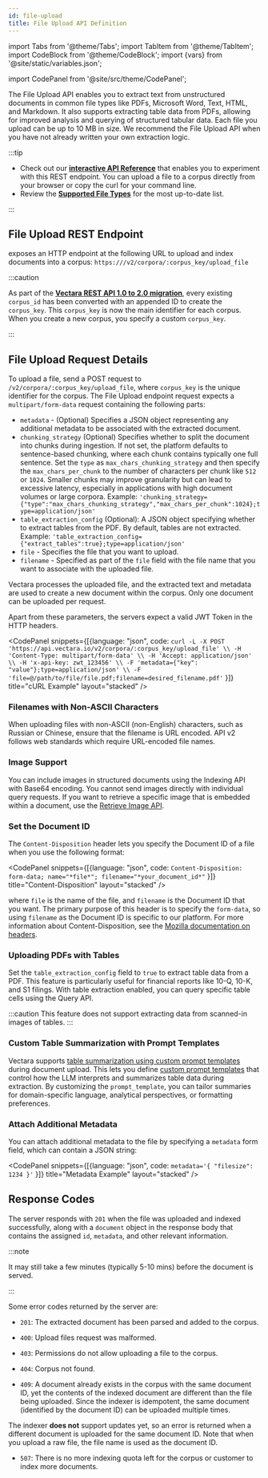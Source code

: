 ```yaml
---
id: file-upload
title: File Upload API Definition
---
```


import Tabs from '@theme/Tabs';
import TabItem from '@theme/TabItem';
import CodeBlock from '@theme/CodeBlock';
import {vars} from '@site/static/variables.json';

import CodePanel from '@site/src/theme/CodePanel';


The File Upload API enables you to extract text from unstructured documents in 
common file types like PDFs, Microsoft Word, Text, HTML, and Markdown. It also 
supports extracting table data from PDFs, allowing for improved analysis and 
querying of structured tabular data. Each file you upload can be up to 10 MB 
in size. We recommend the File Upload API when you have not already written 
your own extraction logic.

:::tip

- Check out our [**interactive API Reference**](/docs/rest-api/upload-file) that enables you
  to experiment with this REST endpoint. You can upload a file to a corpus
  directly from your browser or copy the curl for your command line.
- Review the [**Supported File Types**](/docs/api-reference/indexing-apis/file-upload/file-upload-filetypes)
  for the most up-to-date list.

:::

## File Upload REST Endpoint

<Config v="names.product"/> exposes an HTTP endpoint at the following URL
to upload and index documents into a corpus:
<code>https://<Config v="domains.rest.indexing"/>/v2/corpora/:corpus_key/upload_file</code>


:::caution

As part of the [**Vectara REST API 1.0 to 2.0 migration**](/docs/migration-guide-api-v2), every existing `corpus_id` 
has been converted with an appended ID to create the `corpus_key`. This 
`corpus_key` is now the main identifier for each corpus. When you create a new 
corpus, you specify a custom `corpus_key`.

:::

## File Upload Request Details

To upload a file, send a POST request to `/v2/corpora/:corpus_key/upload_file`, 
where `corpus_key` is the unique identifier for the corpus. The File Upload
endpoint request expects a `multipart/form-data` request containing the
following parts:

- `metadata` - (Optional) Specifies a JSON object representing any additional
  metadata to be associated with the extracted document.
- `chunking_strategy` (Optional) Specifies whether to split the document into 
  chunks during ingestion. If not set, the platform defaults to sentence-based 
  chunking, where each chunk contains typically one full sentence. Set the `type` 
  as `max_chars_chunking_strategy` and then specify the `max_chars_per_chunk` to 
  the number of characters per chunk like `512` or `1024`. Smaller chunks may improve granularity 
  but can lead to excessive latency, especially in applications with high 
  document volumes or large corpora.
  Example: `'chunking_strategy={"type":"max_chars_chunking_strategy","max_chars_per_chunk":1024};type=application/json'`
- `table_extraction_config` (Optional): A JSON object specifying whether to extract 
  tables from the PDF. By default, tables are not extracted.
  Example: `'table_extraction_config={"extract_tables":true};type=application/json'`
- `file` - Specifies the file that you want to upload.
- `filename` - Specified as part of the `file` field with the file name that you 
  want to associate with the uploaded file.

Vectara processes the uploaded file, and the extracted text and metadata are
used to create a new document within the corpus. Only one document can be
uploaded per request.

Apart from these parameters, the servers expect a valid JWT Token in the HTTP
headers.

<CodePanel snippets={[{language: "json", code: `curl -L -X POST 'https://api.vectara.io/v2/corpora/:corpus_key/upload_file' \\
-H 'Content-Type: multipart/form-data' \\
-H 'Accept: application/json' \\
-H 'x-api-key: zwt_123456' \\
-F 'metadata={"key": "value"};type=application/json' \\
-F 'file=@/path/to/file/file.pdf;filename=desired_filename.pdf'`
}]} title="cURL Example" layout="stacked" />

### Filenames with Non-ASCII Characters

When uploading files with non-ASCII (non-English) characters, such as Russian 
or Chinese, ensure that the filename is URL encoded. API v2 follows web 
standards which require URL-encoded file names.

### Image Support
You can include images in structured documents using the Indexing API with 
Base64 encoding. You cannot send images directly with individual query 
requests. If you want to retrieve a specific image that is embedded within a 
document, use the [Retrieve Image API](/docs/rest-api/get-image).

### Set the Document ID

The `Content-Disposition` header lets you specify the Document ID of a file
when you use the following format:

<CodePanel snippets={[{language: "json", code: `Content-Disposition: form-data; name="*file*"; filename="*your_document_id*"`
}]} title="Content-Disposition" layout="stacked" />

where `file` is the name of the file, and `filename` is the Document ID that  
you want. The primary purpose of this header is to specify the
`form-data`, so using `filename` as the Document ID is specific to our
platform. For more information about Content-Disposition, see
the [Mozilla documentation on headers](https://developer.mozilla.org/en-US/docs/Web/HTTP/Headers/Content-Disposition).

### Uploading PDFs with Tables

Set the `table_extraction_config` field to `true` to extract table data from a 
PDF. This feature is particularly useful for financial reports like 10-Q, 
10-K, and S1 filings. With table extraction enabled, you can query specific 
table cells using the Query API.

:::caution
This feature does not support extracting data from scanned-in images of tables.
:::

### Custom Table Summarization with Prompt Templates

Vectara supports [table summarization using custom prompt templates](/docs/generation/custom-prompt-templates-customization) during 
document upload. This lets you define [custom prompt templates](/docs/prompts/vectara-prompt-engine) that control how the 
LLM interprets and summarizes table data during extraction. By customizing the 
`prompt_template`, you can tailor summaries for domain-specific language, 
analytical perspectives, or formatting preferences.

### Attach Additional Metadata

You can attach additional metadata to the file by specifying a `metadata`
form field, which can contain a JSON string:

<CodePanel snippets={[{language: "json", code: `metadata='{ "filesize": 1234 }'`
}]} title="Metadata Example" layout="stacked" />

## Response Codes

The server responds with `201` when the file was uploaded and indexed
successfully, along with a `document` object in the response body that
contains the assigned `id`, `metadata`, and other relevant information.

:::note

It may still take a few minutes (typically 5-10 mins)
before the document is served.

:::

Some error codes returned by the server are:

- `201`: The extracted document has been parsed and added to the corpus.
- `400`: Upload files request was malformed.

- `403`: Permissions do not allow uploading a file to the corpus.
- `404`: Corpus not found.

- `409`: A document already exists in the corpus with the same document ID,
  yet the contents of the indexed document are different than the file being
  uploaded. Since the indexer is idempotent, the same document (identified by
  the document ID) can be uploaded multiple times.

The indexer **does not** support updates yet, so an error is returned when a
different document is uploaded for the same document ID. Note that when you
upload a raw file, the file name is used as the document ID.

- `507`: There is no more indexing quota left for the corpus or customer to
  index more documents.
